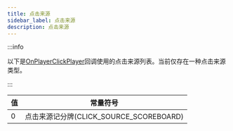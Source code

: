 ```yaml
---
title: 点击来源
sidebar_label: 点击来源
description: 点击来源
---
```


:::info

以下是[OnPlayerClickPlayer](../callbacks/OnPlayerClickPlayer)回调使用的点击来源列表。当前仅存在一种点击来源类型。

:::

| 值  | 常量符号                                |
| --- | --------------------------------------- |
| 0   | 点击来源记分牌(CLICK_SOURCE_SCOREBOARD) |
